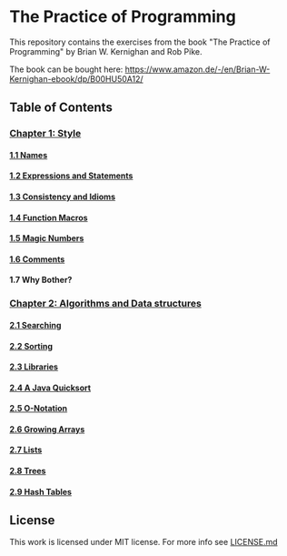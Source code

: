 # The Practice of Programming

This repository contains the exercises from the book "The Practice of Programming" by Brian W. Kernighan and Rob Pike.

The book can be bought here: https://www.amazon.de/-/en/Brian-W-Kernighan-ebook/dp/B00HU50A12/

## Table of Contents

### [Chapter 1: Style](chapter-1)

#### [1.1 Names](chapter-1/1.1-names)
#### [1.2 Expressions and Statements](chapter-1/1.2-expressions-and-statements)
#### [1.3 Consistency and Idioms](chapter-1/1.3-consistency-and-idioms)
#### [1.4 Function Macros](chapter-1/1.4-function-macros)
#### [1.5 Magic Numbers](chapter-1/1.5-magic-numbers)
#### [1.6 Comments](chapter-1/1.6-comments)
#### 1.7 Why Bother?

### [Chapter 2: Algorithms and Data structures](chapter-2)
#### [2.1 Searching](chapter-2/2.1-searching)
#### [2.2 Sorting](chapter-2/2.2-sorting)
#### [2.3 Libraries](chapter-2/2.3-libraries)
#### [2.4 A Java Quicksort](chapter-2/2.4-java-quicksort)
#### [2.5 O-Notation](chapter-2/2.5-o-notation)
#### [2.6 Growing Arrays](chapter-2/2.6-growing-arrays)
#### [2.7 Lists](chapter-2/2.7-lists)
#### [2.8 Trees](chapter-2/2.8-trees)
#### [2.9 Hash Tables](chapter-2/2.9-hash-tables)

## License
This work is licensed under MIT license. For more info see [LICENSE.md](LICENSE.md)
